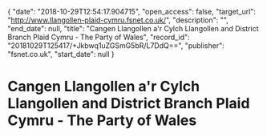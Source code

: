 {
  "date": "2018-10-29T12:54:17.904715", 
  "open_access": false, 
  "target_url": "http://www.llangollen-plaid-cymru.fsnet.co.uk/", 
  "description": "", 
  "end_date": null, 
  "title": "Cangen Llangollen a'r Cylch Llangollen and District Branch Plaid Cymru - The Party of Wales", 
  "record_id": "20181029T125417/+Jkbwq1uZGSmG5bR/L7DdQ==", 
  "publisher": "fsnet.co.uk", 
  "start_date": null
}

# Cangen Llangollen a'r Cylch Llangollen and District Branch Plaid Cymru - The Party of Wales

